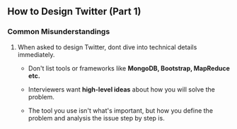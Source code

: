 ## How to Design Twitter (Part 1)

### Common Misunderstandings
1. When asked to design Twitter, dont dive into technical details immediately.

   * Don't list tools or frameworks like **MongoDB, Bootstrap, MapReduce etc.**

   * Interviewers want **high-level ideas** about how you will solve the problem.  

   * The tool you use isn't what's important, but how you define the problem and analysis the issue step by step is.